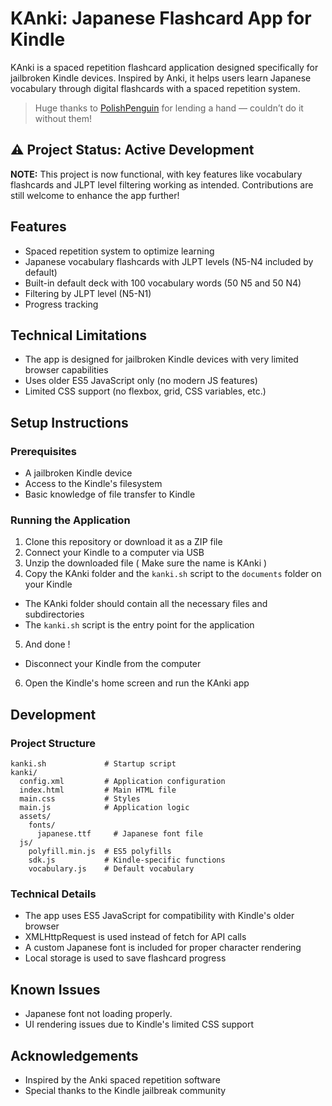 # KAnki: Japanese Flashcard App for Kindle

KAnki is a spaced repetition flashcard application designed specifically for jailbroken Kindle devices. Inspired by Anki, it helps users learn Japanese vocabulary through digital flashcards with a spaced repetition system.
> Huge thanks to [PolishPenguin](https://github.com/polish-penguin-dev) for lending a hand — couldn’t do it without them!


## ⚠️ Project Status: Active Development

**NOTE:** This project is now functional, with key features like vocabulary flashcards and JLPT level filtering working as intended. Contributions are still welcome to enhance the app further!

## Features

- Spaced repetition system to optimize learning
- Japanese vocabulary flashcards with JLPT levels (N5-N4 included by default)
- Built-in default deck with 100 vocabulary words (50 N5 and 50 N4)
- Filtering by JLPT level (N5-N1)
- Progress tracking

## Technical Limitations

- The app is designed for jailbroken Kindle devices with very limited browser capabilities
- Uses older ES5 JavaScript only (no modern JS features)
- Limited CSS support (no flexbox, grid, CSS variables, etc.)

## Setup Instructions

### Prerequisites

- A jailbroken Kindle device
- Access to the Kindle's filesystem
- Basic knowledge of file transfer to Kindle

### Running the Application

1. Clone this repository or download it as a ZIP file
2. Connect your Kindle to a computer via USB
3. Unzip the downloaded file ( Make sure the name is KAnki ) 
4. Copy the KAnki folder and the `kanki.sh` script to the `documents` folder on your Kindle
  - The KAnki folder should contain all the necessary files and subdirectories
  - The `kanki.sh` script is the entry point for the application
5. And done ! 
  - Disconnect your Kindle from the computer
6. Open the Kindle's home screen and run the KAnki app

## Development

### Project Structure

```
kanki.sh             # Startup script
kanki/
  config.xml         # Application configuration
  index.html         # Main HTML file
  main.css           # Styles
  main.js            # Application logic
  assets/
    fonts/
      japanese.ttf     # Japanese font file
  js/
    polyfill.min.js  # ES5 polyfills
    sdk.js           # Kindle-specific functions
    vocabulary.js    # Default vocabulary
```

### Technical Details

- The app uses ES5 JavaScript for compatibility with Kindle's older browser
- XMLHttpRequest is used instead of fetch for API calls
- A custom Japanese font is included for proper character rendering
- Local storage is used to save flashcard progress

## Known Issues

- Japanese font not loading properly.
- UI rendering issues due to Kindle's limited CSS support

## Acknowledgements

- Inspired by the Anki spaced repetition software
- Special thanks to the Kindle jailbreak community
